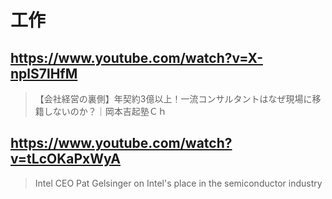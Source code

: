 # 工作

## https://www.youtube.com/watch?v=X-nplS7lHfM

> 【会社経営の裏側】年契約3億以上！一流コンサルタントはなぜ現場に移籍しないのか？｜岡本吉起塾Ｃｈ

## https://www.youtube.com/watch?v=tLcOKaPxWyA

> Intel CEO Pat Gelsinger on Intel's place in the semiconductor industry 
